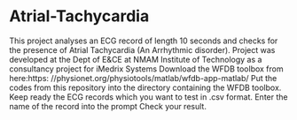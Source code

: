 # Atrial-Tachycardia
This project analyses an ECG record of length 10 seconds and checks for the presence of Atrial Tachycardia (An Arrhythmic disorder). Project was developed at the Dept of E&amp;CE at NMAM Institute of Technology as a consultancy project for iMedrix Systems
Download the WFDB toolbox from here:https: //physionet.org/physiotools/matlab/wfdb-app-matlab/
Put the codes from this repository into the directory containing the WFDB toolbox.
Keep ready the ECG records which you want to test in .csv format.
Enter the name of the record into the prompt
Check your result.

